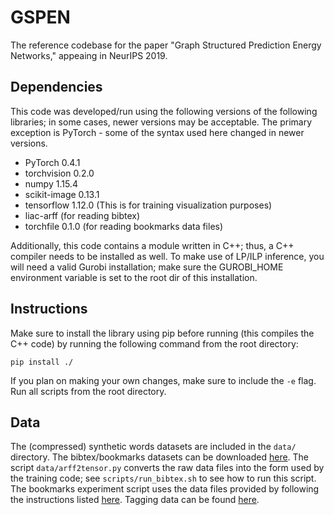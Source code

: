 # GSPEN
The reference codebase for the paper "Graph Structured Prediction Energy Networks," appeaing in NeurIPS 2019.

## Dependencies
This code was developed/run using the following versions of the following libraries; in some cases, newer versions may be acceptable. The primary exception is PyTorch - some of the syntax used here changed in newer versions.
* PyTorch 0.4.1
* torchvision 0.2.0
* numpy 1.15.4
* scikit-image 0.13.1
* tensorflow 1.12.0 (This is for training visualization purposes)
* liac-arff (for reading bibtex)
* torchfile 0.1.0 (for reading bookmarks data files)

Additionally, this code contains a module written in C++; thus, a C++ compiler needs to be installed as well. To make use of LP/ILP inference, you will need a valid Gurobi installation; make sure the GUROBI_HOME environment variable is set to the root dir of this installation.

## Instructions
Make sure to install the library using pip before running (this compiles the C++ code) by running the following command from the root directory:
```
pip install ./
```
If you plan on making your own changes, make sure to include the `-e` flag. Run all scripts from the root directory.

## Data
The (compressed) synthetic words datasets are included in the `data/` directory. The bibtex/bookmarks datasets can be downloaded [here](http://mulan.sourceforge.net/datasets-mlc.html). The script `data/arff2tensor.py` converts the raw data files into the form used by the training code; see `scripts/run_bibtex.sh` to see how to run this script. The bookmarks experiment script uses the data files provided by following the instructions listed [here](https://github.com/davidBelanger/SPEN/blob/master/MultiLabelClassification.md). Tagging data can be found [here](http://press.liacs.nl/mirflickr/mirdownload.html).

